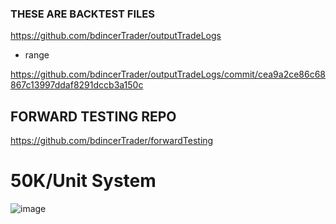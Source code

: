 ### THESE ARE BACKTEST FILES
https://github.com/bdincerTrader/outputTradeLogs

- range

https://github.com/bdincerTrader/outputTradeLogs/commit/cea9a2ce86c68867c13997ddaf8291dccb3a150c

## FORWARD TESTING REPO
https://github.com/bdincerTrader/forwardTesting


# 50K/Unit System
![image](https://user-images.githubusercontent.com/127531384/236575068-984cf8bc-c395-43ff-8128-87e0c8c7634b.png)


